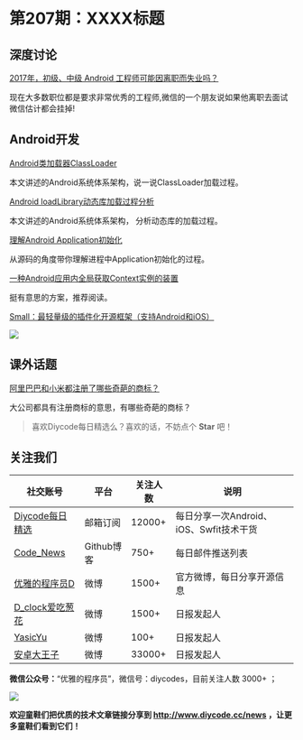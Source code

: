 # 第207期：XXXX标题

## 深度讨论

[2017年，初级、中级 Android 工程师可能因离职而失业吗？](https://www.diycode.cc/news/2275)

现在大多数职位都是要求非常优秀的工程师,微信的一个朋友说如果他离职去面试微信估计都会挂掉!

## Android开发

[Android类加载器ClassLoader](https://www.diycode.cc/news/2270)

本文讲述的Android系统体系架构，说一说ClassLoader加载过程。

[Android loadLibrary动态库加载过程分析](https://www.diycode.cc/news/2271)

本文讲述的Android系统体系架构， 分析动态库的加载过程。

[理解Android Application初始化](https://www.diycode.cc/news/2272)

从源码的角度带你理解进程中Application初始化的过程。

[一种Android应用内全局获取Context实例的装置](https://www.diycode.cc/news/2273)

挺有意思的方案，推荐阅读。

[Small：最轻量级的插件化开源框架（支持Android和iOS）](https://github.com/wequick/Small)

![](https://camo.githubusercontent.com/c0df2169de1677cf37882c8b015653a1c3a2e484/687474703a2f2f636f64652e7765717569636b2e6e65742f6173736574732f696d616765732f736d616c6c2d6865616465722e706e67)

## 课外话题

[阿里巴巴和小米都注册了哪些奇葩的商标？](https://www.zhihu.com/question/58264917)

大公司都具有注册商标的意思，有哪些奇葩的商标？

> 喜欢Diycode每日精选么？喜欢的话，不妨点个 **Star** 吧！

## 关注我们

| 社交账号  |  平台  | 关注人数 | 说明 |
| -------- | -------- | -------- | -------- |
| [Diycode每日精选](http://list.qq.com/cgi-bin/qf_invite?id=d469993d2c888e971c0fbb2309c4d84256968386b126b967)|   邮箱订阅  | 12000+ | 每日分享一次Android、iOS、Swfit技术干货  |
| [Code_News](https://github.com/DiyCodes/code_news) |    Github博客  |750+ | 每日邮件推送列表  |
| [优雅的程序员D](http://weibo.com/u/5891258264) |   微博  | 1500+ | 官方微博，每日分享开源信息  |
| [D_clock爱吃葱花](http://weibo.com/u/2480694892)  |   微博  | 1500+ | 日报发起人  |
|[YasicYu](http://weibo.com/3917305697)  |   微博  | 100+ | 日报发起人  |
|[安卓大王子](http://weibo.com/apkbus/)   |   微博  | 33000+ | 日报发起人  |

**微信公众号：**“优雅的程序员”，微信号：diycodes，目前关注人数 3000+ ；

![](http://upload-images.jianshu.io/upload_images/1846413-b42abfa70f909099.jpg?imageMogr2/auto-orient/strip%7CimageView2/2/w/1240)

**欢迎童鞋们把优质的技术文章链接分享到 http://www.diycode.cc/news ，让更多童鞋们看到它们！**
